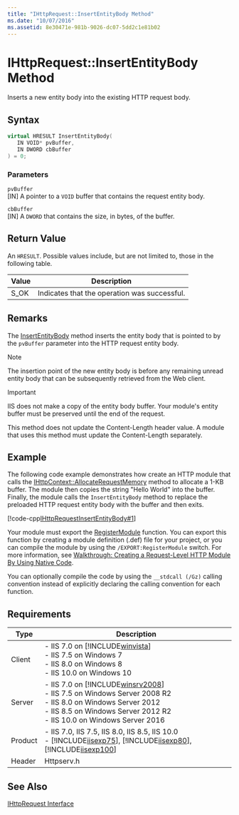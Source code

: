 ```yaml
---
title: "IHttpRequest::InsertEntityBody Method"
ms.date: "10/07/2016"
ms.assetid: 8e30471e-981b-9026-dc07-5dd2c1e81b02
---
```

# IHttpRequest::InsertEntityBody Method
Inserts a new entity body into the existing HTTP request body.  
  
## Syntax  
  
```cpp  
virtual HRESULT InsertEntityBody(  
   IN VOID* pvBuffer,  
   IN DWORD cbBuffer  
) = 0;  
```  
  
### Parameters  
 `pvBuffer`  
 [IN] A pointer to a `VOID` buffer that contains the request entity body.  
  
 `cbBuffer`  
 [IN] A `DWORD` that contains the size, in bytes, of the buffer.  
  
## Return Value  
 An `HRESULT`. Possible values include, but are not limited to, those in the following table.  
  
|Value|Description|  
|-----------|-----------------|  
|S_OK|Indicates that the operation was successful.|  
  
## Remarks  
 The [InsertEntityBody](../../web-development-reference/native-code-api-reference/ihttprequest-insertentitybody-method.md) method inserts the entity body that is pointed to by the `pvBuffer` parameter into the HTTP request entity body.  
  
> [!NOTE]
>  The insertion point of the new entity body is before any remaining unread entity body that can be subsequently retrieved from the Web client.  
  
> [!IMPORTANT]
>  IIS does not make a copy of the entity body buffer. Your module's entity buffer must be preserved until the end of the request.  
>   
>  This method does not update the Content-Length header value. A module that uses this method must update the Content-Length separately.  
  
## Example  
 The following code example demonstrates how create an HTTP module that calls the [IHttpContext::AllocateRequestMemory](../../web-development-reference/native-code-api-reference/ihttpcontext-allocaterequestmemory-method.md) method to allocate a 1-KB buffer. The module then copies the string "Hello World" into the buffer. Finally, the module calls the `InsertEntityBody` method to replace the preloaded HTTP request entity body with the buffer and then exits.  
  
 [!code-cpp[IHttpRequestInsertEntityBody#1](../../../samples/snippets/cpp/VS_Snippets_IIS/IIS7/IHttpRequestInsertEntityBody/cpp/IHttpRequestInsertEntityBody.cpp#1)]  
  
 Your module must export the [RegisterModule](../../web-development-reference/native-code-api-reference/pfn-registermodule-function.md) function. You can export this function by creating a module definition (.def) file for your project, or you can compile the module by using the `/EXPORT:RegisterModule` switch. For more information, see [Walkthrough: Creating a Request-Level HTTP Module By Using Native Code](../../web-development-reference/native-code-development-overview/walkthrough-creating-a-request-level-http-module-by-using-native-code.md).  
  
 You can optionally compile the code by using the `__stdcall (/Gz)` calling convention instead of explicitly declaring the calling convention for each function.  
  
## Requirements  
  
|Type|Description|  
|----------|-----------------|  
|Client|-   IIS 7.0 on [!INCLUDE[winvista](../../wmi-provider/includes/winvista-md.md)]<br />-   IIS 7.5 on Windows 7<br />-   IIS 8.0 on Windows 8<br />-   IIS 10.0 on Windows 10|  
|Server|-   IIS 7.0 on [!INCLUDE[winsrv2008](../../wmi-provider/includes/winsrv2008-md.md)]<br />-   IIS 7.5 on Windows Server 2008 R2<br />-   IIS 8.0 on Windows Server 2012<br />-   IIS 8.5 on Windows Server 2012 R2<br />-   IIS 10.0 on Windows Server 2016|  
|Product|-   IIS 7.0, IIS 7.5, IIS 8.0, IIS 8.5, IIS 10.0<br />-   [!INCLUDE[iisexp75](../../web-development-reference/native-code-api-reference/includes/iisexp75-md.md)], [!INCLUDE[iisexp80](../../web-development-reference/native-code-api-reference/includes/iisexp80-md.md)], [!INCLUDE[iisexp100](../../web-development-reference/native-code-api-reference/includes/iisexp100-md.md)]|  
|Header|Httpserv.h|  
  
## See Also  
 [IHttpRequest Interface](../../web-development-reference/native-code-api-reference/ihttprequest-interface.md)
